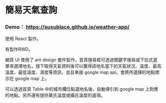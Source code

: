 # 簡易天氣查詢
### Demo： https://susublace.github.io/weather-app/

使用 React 製作。

有製作RWD。

網頁 UI 使用了 ant design 套件製作，首頁搜尋框可透過關鍵字搜尋或下拉式選單來選擇地名，按下取得天氣資料後可以獲得該地名當下的天氣狀況、溫度、最高溫度、最低溫度、濕度等資訊，並且串接 google map api，會將所選擇的地點標示在 google map 上。

可以透過首頁 Table 中的城市欄位點選地名後，自動導引到 google map 上對應的地點。另外還有提供華氏溫度或攝氏溫度的選項。
